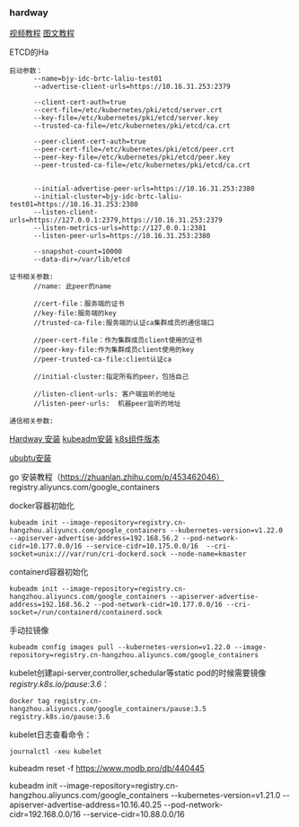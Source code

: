 ### hardway
[视频教程](https://www.youtube.com/watch?v=uUupRagM7m0&list=PL2We04F3Y_41jYdadX55fdJplDvgNGENo)
[图文教程](https://github.com/mmumshad/kubernetes-the-hard-way)



ETCD的Ha

```
启动参数：
      --name=bjy-idc-brtc-laliu-test01
      --advertise-client-urls=https://10.16.31.253:2379

      --client-cert-auth=true
      --cert-file=/etc/kubernetes/pki/etcd/server.crt
      --key-file=/etc/kubernetes/pki/etcd/server.key
      --trusted-ca-file=/etc/kubernetes/pki/etcd/ca.crt

      --peer-client-cert-auth=true
      --peer-cert-file=/etc/kubernetes/pki/etcd/peer.crt
      --peer-key-file=/etc/kubernetes/pki/etcd/peer.key
      --peer-trusted-ca-file=/etc/kubernetes/pki/etcd/ca.crt


      --initial-advertise-peer-urls=https://10.16.31.253:2380
      --initial-cluster=bjy-idc-brtc-laliu-test01=https://10.16.31.253:2380
      --listen-client-urls=https://127.0.0.1:2379,https://10.16.31.253:2379
      --listen-metrics-urls=http://127.0.0.1:2381
      --listen-peer-urls=https://10.16.31.253:2380

      --snapshot-count=10000
      --data-dir=/var/lib/etcd

```

```
证书相关参数:
      //name: 此peer的name

      //cert-file：服务端的证书
      //key-file:服务端的key
      //trusted-ca-file:服务端的认证ca集群成员的通信端口

      //peer-cert-file：作为集群成员client使用的证书
      //peer-key-file:作为集群成员client使用的key
      //peer-trusted-ca-file:client认证ca

      //initial-cluster:指定所有的peer，包括自己

      //listen-client-urls: 客户端监听的地址
      //listen-peer-urls:  机器peer监听的地址
```

```
通信相关参数:
```

[Hardway 安装](https://www.youtube.com/watch?v=uUupRagM7m0&list=PL2We04F3Y_41jYdadX55fdJplDvgNGENo)
[kubeadm安装](https://kubernetes.io/docs/setup/production-environment/tools/kubeadm/install-kubeadm/)
[k8s组件版本](https://kubernetes.io/releases/version-skew-policy/#supported-versions)

[ububtu安装](https://github.com/justmeandopensource/kubernetes/blob/master/docs/install-cluster-ubuntu-20.md)

go 安装教程（https://zhuanlan.zhihu.com/p/453462046）
registry.aliyuncs.com/google_containers

docker容器初始化
```
kubeadm init --image-repository=registry.cn-hangzhou.aliyuncs.com/google_containers --kubernetes-version=v1.22.0  --apiserver-advertise-address=192.168.56.2 --pod-network-cidr=10.177.0.0/16 --service-cidr=10.175.0.0/16  --cri-socket=unix:///var/run/cri-dockerd.sock --node-name=kmaster
```


containerd容器初始化
```
kubeadm init --image-repository=registry.cn-hangzhou.aliyuncs.com/google_containers --apiserver-advertise-address=192.168.56.2 --pod-network-cidr=10.177.0.0/16 --cri-socket=/run/containerd/containerd.sock
```


手动拉镜像
```
kubeadm config images pull --kubernetes-version=v1.22.0 --image-repository=registry.cn-hangzhou.aliyuncs.com/google_containers
```

kubelet创建api-server,controller,schedular等static pod的时候需要镜像*registry.k8s.io/pause:3.6*：
```
docker tag registry.cn-hangzhou.aliyuncs.com/google_containers/pause:3.5 registry.k8s.io/pause:3.6
```


kubelet日志查看命令：
```
journalctl -xeu kubelet
```
kubeadm reset -f
https://www.modb.pro/db/440445





kubeadm init --image-repository=registry.cn-hangzhou.aliyuncs.com/google_containers --kubernetes-version=v1.21.0  --apiserver-advertise-address=10.16.40.25 --pod-network-cidr=192.168.0.0/16 --service-cidr=10.88.0.0/16
